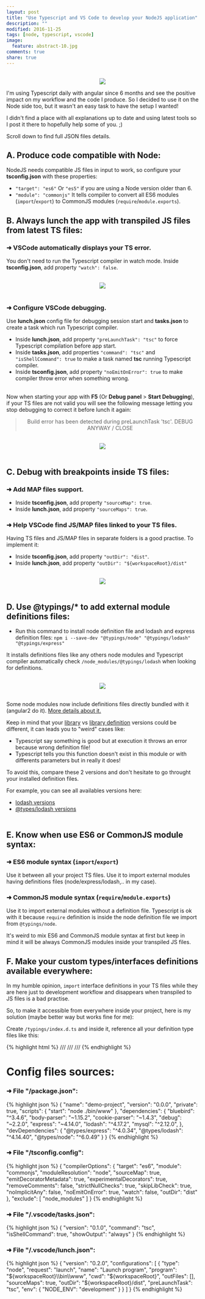 ```yaml
---
layout: post
title: "Use Typescript and VS Code to develop your NodeJS application"
description: ""
modified: 2016-11-25
tags: [node, typescript, vscode]
image:
  feature: abstract-10.jpg
comments: true
share: true  
---
```



<center>
  <br><img style="max-width: 100%;" src="{{site.baseurl}}/images/node_typescript/logos.png" /><br>
</center>

I'm using Typescript daily with angular since 6 months and see the positive impact on my workflow and the code I produce.
So I decided to use it on the Node side too, but it wasn't an easy task to have the setup I wanted!

I didn't find a place with all explanations up to date and using latest tools so I post it there to hopefully help some of you. ;)

Scroll down to find full JSON files details.

## A. Produce code compatible with Node:

NodeJS needs compatible JS files in input to work, so configure your <b>tsconfig.json</b> with these properties:

- `"target": "es6"` Or `"es5"` if you are using a Node version older than 6.
- `"module": "commonjs"` It tells compiler to convert all ES6 modules (`import`/`export`) to CommonJS modules (`require`/`module.exports`).


## B. Always lunch the app with transpiled JS files from latest TS files:

### ➜ VSCode automatically displays your TS error.

You don't need to run the Typescript compiler in watch mode.
Inside <b>tsconfig.json</b>, add property `"watch": false`.

<center>
  <br><img style="max-width: 100%;" src="{{site.baseurl}}/images/node_typescript/code1.png" /><br><br>
</center>

### ➜ Configure VSCode debugging. 

Use <b>lunch.json</b> config file for debugging session start and <b>tasks.json</b> to create a task which run Typescript compiler.

- Inside <b>lunch.json</b>, add property `"preLaunchTask": "tsc"` to force Typescript compilation before app start. 
- Inside <b>tasks.json</b>, add properties `"command": "tsc"` and `"isShellCommand": true` to make a task named <b>tsc</b> running Typescript compiler.
- Inside <b>tsconfig.json</b>, add property `"noEmitOnError": true` to make compiler throw error when something wrong. 

<br>Now when starting your app with <b>F5</b> (Or <b>Debug panel</b> > <b>Start Debugging</b>), if your TS files are not valid you will see the following message letting you stop debugging to correct it before lunch it again: 

<center><blockquote>Build error has been detected during preLaunchTask 'tsc'. DEBUG ANYWAY / CLOSE</blockquote></center>

<center>
  <br><img style="max-width: 100%;" src="{{site.baseurl}}/images/node_typescript/code2.png" /><br><br>
</center>


## C. Debug with breakpoints inside TS files:

### ➜ Add MAP files support.

- Inside <b>tsconfig.json</b>, add property `"sourceMap": true`.
- Inside <b>lunch.json</b>, add property `"sourceMaps": true`.

### ➜ Help VSCode find JS/MAP files linked to your TS files.

Having TS files and JS/MAP files in separate folders is a good practise.
To implement it:

- Inside <b>tsconfig.json</b>, add property `"outDir": "dist"`.
- Inside <b>lunch.json</b>, add property `"outDir": "${workspaceRoot}/dist"`

<center>
  <br><img style="max-width: 100%;" src="{{site.baseurl}}/images/node_typescript/code3.png" /><br><br>
</center>


## D. Use @typings/* to add external module definitions files:

- Run this command to install node definition file and lodash and express definition files:
`npm i --save-dev "@typings/node" "@typings/lodash" "@typings/express"`

It installs definitions files like any others node modules and Typescript compiler automatically check `/node_modules/@typings/lodash` when looking for definitions.

<center>
  <br><img style="max-width: 100%;" src="{{site.baseurl}}/images/node_typescript/code4.png" /><br><br>
</center>

Some node modules now include definitions files directly bundled with it (angular2 do it). 
[More details about it.](https://www.typescriptlang.org/docs/handbook/declaration-files/publishing.html)

Keep in mind that your <u>library</u> vs <u>library definition</u> versions could be different, it can leads you to "weird" cases like:

- Typescript say something is good but at execution it throws an error because wrong definition file!
- Typescript tells you this function doesn't exist in this module or with differents parameters but in really it does!

To avoid this, compare these 2 versions and don't hesitate to go throught your installed definition files.

For example, you can see all availables versions here:

- [lodash versions](https://libraries.io/npm/lodash/versions)
- [@types/lodash versions](https://libraries.io/npm/@types%2Flodash/versions)
<br><br>


## E. Know when use ES6 or CommonJS module syntax:

### ➜ ES6 module syntax (`import`/`export`)

Use it between all your project TS files.
Use it to import external modules having definitions files (node/express/lodash,.. in my case).

### ➜ CommonJS module syntax (`require`/`module.exports`)

Use it to import external modules without a definition file.
Typescript is ok with it because `require` definition is inside the node definition file we import from `@typings/node`.
	
It's weird to mix ES6 and CommonJS module syntax at first but keep in mind it will be always CommonJS modules inside your transpiled JS files.
	

## F. Make your custom types/interfaces definitions available everywhere:

In my humble opinion, `import` interface definitions in your TS files while they are here just to development workflow and disappears when transpiled to JS files is a bad practise.

So, to make it accessible from everywhere inside your project, here is my solution (maybe better way but works fine for me):

Create `/typings/index.d.ts` and inside it, reference all your definition type files like this: 

{% highlight html %}
/// <reference path="tables.d.ts" /> 
/// <reference path="store/stateA.d.ts" />
/// <reference path="store/stateB.d.ts" />
{% endhighlight %}


# Config files sources:

### ➜ File "/package.json":

{% highlight json %}
{
  "name": "demo-project",
  "version": "0.0.0",
  "private": true,
  "scripts": {
    "start": "node ./bin/www"
  },
  "dependencies": {
    "bluebird": "^3.4.6",
    "body-parser": "~1.15.2",
    "cookie-parser": "~1.4.3",
    "debug": "~2.2.0",
    "express": "~4.14.0",
    "lodash": "^4.17.2",
    "mysql": "^2.12.0",
  },
  "devDependencies": {
    "@types/express": "^4.0.34",
    "@types/lodash": "^4.14.40",
    "@types/node": "^6.0.49"
  }
}
{% endhighlight %}


### ➜ File "/tsconfig.config":

{% highlight json %}
{
  "compilerOptions": {
    "target": "es6",
    "module": "commonjs",
    "moduleResolution": "node",
    "sourceMap": true,
    "emitDecoratorMetadata": true,
    "experimentalDecorators": true,
    "removeComments": false,
    "strictNullChecks": true,
    "skipLibCheck": true,
    "noImplicitAny": false,
    "noEmitOnError": true,
    "watch": false,
    "outDir": "dist"
  },
  "exclude": [
    "node_modules"
  ]
}
{% endhighlight %}

### ➜ File "/.vscode/tasks.json":

{% highlight json %}
{
    "version": "0.1.0",
    "command": "tsc",
    "isShellCommand": true,
    "showOutput": "always"
}
{% endhighlight %}

### ➜ File "/.vscode/lunch.json":

{% highlight json %}
{
    "version": "0.2.0",
    "configurations": [
        {
            "type": "node",
            "request": "launch",
            "name": "Launch program",
            "program": "${workspaceRoot}\\bin\\www",
            "cwd": "${workspaceRoot}",
            "outFiles": [],
            "sourceMaps": true,
            "outDir": "${workspaceRoot}/dist",
            "preLaunchTask": "tsc",
            "env": {
                "NODE_ENV": "development"
            }
        }
    ]
}
{% endhighlight %}
